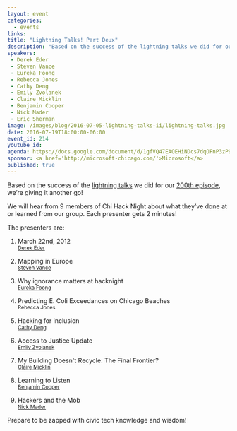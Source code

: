 ```yaml
---
layout: event
categories: 
  - events
links:
title: "Lightning Talks! Part Deux"
description: "Based on the success of the lightning talks we did for our 200th episode, we’re giving it another go! We will hear from 10 members of Chi Hack Night about what they’ve done at or learned from our group. Each presenter gets 2 minutes!"
speakers:
 - Derek Eder
 - Steven Vance
 - Eureka Foong
 - Rebecca Jones
 - Cathy Deng
 - Emily Zvolanek
 - Claire Micklin
 - Benjamin Cooper
 - Nick Mader
 - Eric Sherman
image: /images/blog/2016-07-05-lightning-talks-ii/lightning-talks.jpg
date: 2016-07-19T18:00:00-06:00
event_id: 214
youtube_id: 
agenda: https://docs.google.com/document/d/1gfVQ47EAOEHiNDcs7dqOFnP3zP94YaHSk4L4VFr3xow/edit#
sponsor: <a href='http://microsoft-chicago.com/'>Microsoft</a>
published: true
---
```


Based on the success of the [lightning talks](https://www.youtube.com/playlist?list=PL_dBjjdnIbKwKwVpubUbqnbCEDpRoCSeh) we did for our [200th episode](https://chihacknight.org/blog/2016/04/15/tales-from-200.html), we’re giving it another go!

We will hear from 9 members of Chi Hack Night about what they’ve done at or learned from our group. Each presenter gets 2 minutes!

The presenters are:

1. <p>March 22nd, 2012<br /><small><a href='http://twitter.com/derekeder'>Derek Eder</a></small></p>
1. <p>Mapping in Europe<br /><small><a href='https://twitter.com/stevevance'>Steven Vance</a></small></p>
1. <p>Why ignorance matters at hacknight<br /><small><a href='https://twitter.com/eurekafoong'>Eureka Foong</a></small></p>
1. <p>Predicting E. Coli Exceedances on Chicago Beaches<br /><small>Rebecca Jones</small></p>
1. <p>Hacking for inclusion<br /><small><a href='http://twitter.com/cthydng'>Cathy Deng</a></small></p>
1. <p>Access to Justice Update<br /><small><a href='https://www.linkedin.com/in/emily-zvolanek-888b4224'>Emily Zvolanek</a></small></p>
1. <p>My Building Doesn't Recycle: The Final Frontier?<br /><small><a href='https://twitter.com/clairemicklin/'>Claire Micklin</a></small></p>
1. <p>Learning to Listen<br /><small><a href='https://www.linkedin.com/in/benc222'>Benjamin Cooper</a></small></p>
1. <p>Hackers and the Mob<br /><small><a href='https://www.linkedin.com/in/nicholas-mader-56805746'>Nick Mader</a></small></p>

Prepare to be zapped with civic tech knowledge and wisdom!